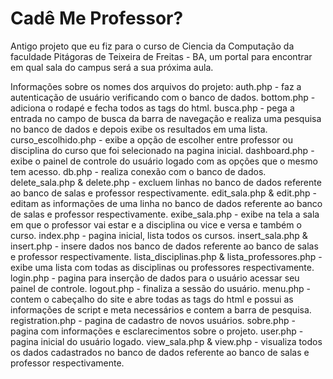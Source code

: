 # Cadê Me Professor?

Antigo projeto que eu fiz para o curso de Ciencia da Computação da faculdade Pitágoras de Teixeira de Freitas - BA, um portal para encontrar em qual sala do campus será a sua próxima aula.

Informações sobre os nomes dos arquivos do projeto:
auth.php - faz a autenticação de usuário verificando com o banco de dados.
bottom.php - adiciona o rodapé e fecha todos as tags do html.
busca.php - pega a entrada no campo de busca da barra de navegação e realiza uma pesquisa no banco de dados e depois exibe os resultados em uma lista.
curso_escolhido.php - exibe a opção de escolher entre professor ou disciplina do curso que foi selecionado na pagina inicial.
dashboard.php - exibe o painel de controle do usuário logado com as opções que o mesmo tem acesso.
db.php - realiza conexão com o banco de dados.
delete_sala.php & delete.php - excluem linhas no banco de dados referente ao banco de salas e professor respectivamente.
edit_sala.php & edit.php - editam as informações de uma linha no banco de dados referente ao banco de salas e professor respectivamente.
exibe_sala.php - exibe na tela a sala em que o professor vai estar e a disciplina ou vice e versa e também o curso.
index.php - pagina inicial, lista todos os cursos.
insert_sala.php & insert.php - insere dados nos banco de dados referente ao banco de salas e professor respectivamente.
lista_disciplinas.php & lista_professores.php - exibe uma lista com todas as disciplinas ou professores respectivamente.
login.php - pagina para inserção de dados para o usuário acessar seu painel de controle.
logout.php - finaliza a sessão do usuário.
menu.php - contem o cabeçalho do site e abre todas as tags do html e possui as informações de script e meta necessários e contem a barra de pesquisa.
registration.php - pagina de cadastro de novos usuários.
sobre.php - pagina com informações e esclarecimentos sobre o projeto.
user.php - pagina inicial do usuário logado.
view_sala.php & view.php - visualiza todos os dados cadastrados no banco de dados referente ao banco de salas e professor respectivamente.
